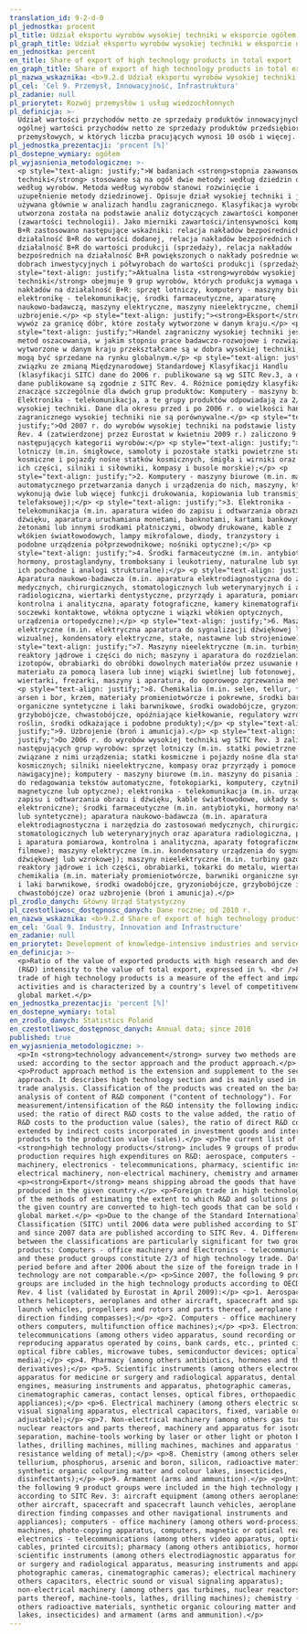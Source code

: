 ```yaml
---
translation_id: 9-2-d-0
pl_jednostka: procent
pl_title: Udział eksportu wyrobów wysokiej techniki w eksporcie ogółem
pl_graph_title: Udział eksportu wyrobów wysokiej techniki w eksporcie ogółem
en_jednostka: percent
en_title: Share of export of high technology products in total export
en_graph_title: Share of export of high technology products in total export
pl_nazwa_wskaznika: <b>9.2.d Udział eksportu wyrobów wysokiej techniki w eksporcie ogółem</b>
pl_cel: 'Cel 9. Przemysł, Innowacyjność, Infrastruktura'
pl_zadanie: null
pl_priorytet: Rozwój przemysłów i usług wiedzochłonnych
pl_definicja: >-
  Udział wartości przychodów netto ze sprzedaży produktów innowacyjnych w
  ogólnej wartości przychodów netto ze sprzedaży produktów przedsiębiorstw
  przemysłowych, w których liczba pracujących wynosi 10 osób i więcej.
pl_jednostka_prezentacji: 'procent [%]'
pl_dostepne_wymiary: ogółem
pl_wyjasnienia_metodologiczne: >-
  <p style="text-align: justify;">W badaniach <strong>stopnia zaawansowania
  techniki</strong> stosowane są na ogół dwie metody: według dziedzin oraz
  według wyrobów. Metoda według wyrobów stanowi rozwinięcie i
  uzupełnienie metody dziedzinowej. Opisuje dział wysokiej techniki i jest
  używana głównie w analizach handlu zagranicznego. Klasyfikacja wyrobó;w
  utworzona została na podstawie analiz dotyczących zawartości komponentu B+R
  (zawartości technologii). Jako mierniki zawartości/intensywności komponentu
  B+R zastosowano następujące wskaźniki: relacja nakładów bezpośrednich na
  działalność B+R do wartości dodanej, relacja nakładów bezpośrednich na
  działalność B+R do wartości produkcji (sprzedaży), relacja nakładów
  bezpośrednich na działalność B+R powiększonych o nakłady pośrednie wcielone w
  dobrach inwestycyjnych i półwyrobach do wartości produkcji (sprzedaży).</p> <p
  style="text-align: justify;">Aktualna lista <strong>wyrobów wysokiej
  techniki</strong> obejmuje 9 grup wyrobów, których produkcja wymaga wysokich
  nakładów na działalność B+R: sprzęt lotniczy, komputery - maszyny biurowe,
  elektronikę - telekomunikację, środki farmaceutyczne, aparaturę
  naukowo-badawczą, maszyny elektryczne, maszyny nieelektryczne, chemikalia oraz
  uzbrojenie.</p> <p style="text-align: justify;"><strong>Eksport</strong> to
  wywóz za granicę dóbr, które zostały wytworzone w danym kraju.</p> <p
  style="text-align: justify;">Handel zagraniczny wysokiej techniki jest jedną z
  metod oszacowania, w jakim stopniu prace badawczo-rozwojowe i rozwiązania
  wytworzone w danym kraju przekształcane są w dobra wysokiej techniki, które
  mogą być sprzedane na rynku globalnym.</p> <p style="text-align: justify;">W
  związku ze zmianą Międzynarodowej Standardowej Klasyfikacji Handlu
  (klasyfikacji SITC) dane do 2006 r. publikowane są wg SITC Rev.3, a od 2007 r.
  dane publikowane są zgodnie z SITC Rev. 4. Różnice pomiędzy klasyfikacjami są
  znaczące szczególnie dla dwóch grup produktów: Komputery - maszyny biurowe i
  Elektronika - telekomunikacja, a te grupy produktów odpowiadają za 2/3 handlu
  wysokiej techniki. Dane dla okresu przed i po 2006 r. o wielkości handlu
  zagranicznego wysokiej techniki nie są porównywalne.</p> <p style="text-align:
  justify;">Od 2007 r. do wyrobów wysokiej techniki na podstawie listy OECD SITC
  Rev. 4 (zatwierdzonej przez Eurostat w kwietniu 2009 r.) zaliczono 9
  następujących kategorii wyrobów:</p> <p style="text-align: justify;">1. Sprzęt
  lotniczy (m.in. śmigłowce, samoloty i pozostałe statki powietrzne statki
  kosmiczne i pojazdy nośne statków kosmicznych, śmigła i wirniki oraz
  ich części, silniki i siłowniki, kompasy i busole morskie);</p> <p
  style="text-align: justify;">2. Komputery - maszyny biurowe (m.in. maszyny do
  automatycznego przetwarzania danych i urządzenia do nich, maszyny, które
  wykonują dwie lub więcej funkcji drukowania, kopiowania lub transmisji
  telefaksowej);</p> <p style="text-align: justify;">3. Elektronika -
  telekomunikacja (m.in. aparatura wideo do zapisu i odtwarzania obrazu i
  dźwięku, aparatura uruchamiana monetami, banknotami, kartami bankowymi,
  żetonami lub innymi środkami płatniczymi, obwody drukowane, kable z
  włókien światłowodowych, lampy mikrofalowe, diody, tranzystory i
  podobne urządzenia półprzewodnikowe; nośniki optyczne);</p> <p
  style="text-align: justify;">4. Środki farmaceutyczne (m.in. antybiotyki,
  hormony, prostaglandyny, tromboksany i leukotrieny, naturalne lub syntetyczne;
  ich pochodne i analogi strukturalne);</p> <p style="text-align: justify;">5.
  Aparatura naukowo-badawcza (m.in. aparatura elektrodiagnostyczna do zastosowań
  medycznych, chirurgicznych, stomatologicznych lub weterynaryjnych i aparatura
  radiologiczna, wiertarki dentystyczne, przyrządy i aparatura, pomiarowa,
  kontrolna i analityczna, aparaty fotograficzne, kamery kinematograficzne,
  soczewki kontaktowe, włókna optyczne i wiązki włókien optycznych,
  urządzenia ortopedyczne);</p> <p style="text-align: justify;">6. Maszyny
  elektryczne (m.in. elektryczna aparatura do sygnalizacji dźwiękowej lub
  wizualnej, kondensatory elektryczne, stałe, nastawne lub strojeniowe);</p> <p
  style="text-align: justify;">7. Maszyny nieelektryczne (m.in. turbiny gazowe,
  reaktory jądrowe i części do nich; maszyny i aparatura do rozdzielania
  izotopów, obrabiarki do obróbki dowolnych materiałów przez usuwanie nadmiaru
  materiału za pomocą lasera lub innej wiązki świetlnej lub fotonowej, tokarki,
  wiertarki, frezarki, maszyny i aparatura, do oporowego zgrzewania metali);</p>
  <p style="text-align: justify;">8. Chemikalia (m.in. selen, tellur, fosfor,
  arsen i bor, krzem, materiały promieniotwórcze i pokrewne, środki barwiące
  organiczne syntetyczne i laki barwnikowe, środki owadobójcze, gryzoniobójcze,
  grzybobójcze, chwastobójcze, opóźniające kiełkowanie, regulatory wzrostu
  roślin, środki odkażające i podobne produkty);</p> <p style="text-align:
  justify;">9. Uzbrojenie (broń i amunicja).</p> <p style="text-align:
  justify;">Do 2006 r. do wyrobów wysokiej techniki wg SITC Rev. 3 zaliczono 9
  następujących grup wyrobów: sprzęt lotniczy (m.in. statki powietrzne i
  związane z nimi urządzenia; statki kosmiczne i pojazdy nośne dla statków
  kosmicznych; silniki nieelektryczne, kompasy oraz przyrządy i pomoce
  nawigacyjne); komputery - maszyny biurowe (m.in. maszyny do pisania i maszyny
  do redagowania tekstów automatyczne, fotokopiarki, komputery, czytniki
  magnetyczne lub optyczne); elektronika - telekomunikacja (m.in. urządzenia do
  zapisu i odtwarzania obrazu i dźwięku, kable światłowodowe, układy scalone
  elektroniczne); środki farmaceutyczne (m.in. antybiotyki, hormony naturalne
  lub syntetyczne); aparatura naukowo-badawcza (m.in. aparatura
  elektrodiagnostyczna i narzędzia do zastosowań medycznych, chirurgicznych,
  stomatologicznych lub weterynaryjnych oraz aparatura radiologiczna, przyrządy
  i aparatura pomiarowa, kontrolna i analityczna, aparaty fotograficzne i kamery
  filmowe); maszyny elektryczne (m.in. kondensatory urządzenia do sygnalizacji
  dźwiękowej lub wzrokowej); maszyny nieelektryczne (m.in. turbiny gazowe,
  reaktory jądrowe i ich części, obrabiarki, tokarki do metalu, wiertarki);
  chemikalia (m.in. materiały promieniotwórcze, barwniki organiczne syntetyczne
  i laki barwnikowe, środki owadobójcze, gryzoniobójcze, grzybobójcze i
  chwastobójcze) oraz uzbrojenie (broń i amunicja).</p>
pl_zrodlo_danych: Główny Urząd Statystyczny
pl_czestotliwosc_dostępnosc_danych: Dane roczne; od 2010 r.
en_nazwa_wskaznika: <b>9.2.d Share of export of high technology products in total export</b>
en_cel: 'Goal 9. Industry, Innovation and Infrastructure'
en_zadanie: null
en_priorytet: Development of knowledge-intensive industries and services
en_definicja: >-
  <p>Ratio of the value of exported products with high research and development
  (R&D) intensity to the value of total export, expressed in %. <br />Foreign
  trade of high technology products is a measure of the effect and impact of R&D
  activities and is characterized by a country's level of competitiveness in the
  global market.</p>
en_jednostka_prezentacji: 'percent [%]'
en_dostepne_wymiary: total
en_zrodlo_danych: Statistics Poland
en_czestotliwosc_dostępnosc_danych: Annual data; since 2010
published: true
en_wyjasnienia_metodologiczne: >-
  <p>In <strong>technology advancement</strong> survey two methods are usually
  used: according to the sector approach and the product approach.</p>
  <p>Product approach method is the extension and supplement to the sector
  approach. It describes high technology section and is mainly used in foreign
  trade analysis. Classification of the products was created on the basis of the
  analysis of content of R&D component ("content of technology"). For
  measurement/intensification of the R&D intensity the following indicators are
  used: the ratio of direct R&D costs to the value added, the ratio of direct
  R&D costs to the production value (sales), the ratio of direct R&D costs
  extended by indirect costs incorporated in investment goods and intermediate
  products to the production value (sales).</p> <p>The current list of
  <strong>high technology products</strong> includes 9 groups of products whose
  production requires high expenditures on R&D: aerospace, computers - office
  machinery, electronics - telecommunications, pharmacy, scientific instruments,
  electrical machinery, non-electrical machinery, chemistry and armament.</p>
  <p><strong>Export</strong> means shipping abroad the goods that have been
  produced in the given country.</p> <p>Foreign trade in high technology is one
  of the methods of estimating the extent to which R&D and solutions produced in
  the given country are converted to high-tech goods that can be sold on the
  global market.</p> <p>Due to the change of the Standard International Trade
  Classification (SITC) until 2006 data were published according to SITC Rev.3,
  and since 2007 data are published according to SITC Rev. 4. Differences
  between the classifications are particularly significant for two groups of
  products: Computers - office machinery and Electronics - telecommunications
  and these product groups constitute 2/3 of high technology trade. Data for the
  period before and after 2006 about the size of the foreign trade in high
  technology are not comparable.</p> <p>Since 2007, the following 9 product
  groups are included in the high technology products according to OECD SITC
  Rev. 4 list (validated by Eurostat in April 2009):</p> <p>1. Aerospace (among
  others helicopters, aeroplanes and other aircraft, spacecraft and spacecraft
  launch vehicles, propellers and rotors and parts thereof, aeroplane motors,
  direction finding compasses);</p> <p>2. Computers - office machinery (among
  others computers, multifunction office machines);</p> <p>3. Electronics -
  telecommunications (among others video apparatus, sound recording or
  reproducing apparatus operated by coins, bank cards, etc., printed circuits,
  optical fibre cables, microwave tubes, semiconductor devices; optical
  media);</p> <p>4. Pharmacy (among others antibiotics, hormones and their
  derivatives);</p> <p>5. Scientific instruments (among others electrodiagnostic
  apparatus for medicine or surgery and radiological apparatus, dental drill
  engines, measuring instruments and apparatus, photographic cameras,
  cinematographic cameras, contact lenses, optical fibres, orthopaedic
  appliances);</p> <p>6. Electrical machinery (among others electric sound or
  visual signaling apparatus, electrical capacitors, fixed, variable or
  adjustable);</p> <p>7. Non-electrical machinery (among others gas turbines,
  nuclear reactors and parts thereof, machinery and apparatus for isotopic
  separation, machine-tools working by laser or other light or photon beam,
  lathes, drilling machines, milling machines, machines and apparatus for
  resistance welding of metal);</p> <p>8. Chemistry (among others selenium,
  tellurium, phosphorus, arsenic and boron, silicon, radioactive materials,
  synthetic organic colouring matter and colour lakes, insecticides,
  disinfectants);</p> <p>9. Armament (arms and ammunition).</p> <p>Until 2006,
  the following 9 product groups were included in the high technology products
  according to SITC Rev. 3: aircraft equipment (among others aeroplanes and
  other aircraft, spacecraft and spacecraft launch vehicles, aeroplane motors,
  direction finding compasses and other navigational instruments and
  appliances); computers - office machinery (among others word-processing
  machines, photo-copying apparatus, computers, magnetic or optical reader);
  electronics - telecommunications (among others video apparatus, optical fibre
  cables, printed circuits); pharmacy (among others antibiotics, hormones);
  scientific instruments (among others electrodiagnostic apparatus for medicine
  or surgery and radiological apparatus, measuring instruments and apparatus,
  photographic cameras, cinematographic cameras); electrical machinery (among
  others capacitors, electric sound or visual signaling apparatus);
  non-electrical machinery (among others gas turbines, nuclear reactors and
  parts thereof, machine-tools, lathes, drilling machines); chemistry (among
  others radioactive materials, synthetic organic colouring matter and colour
  lakes, insecticides) and armament (arms and ammunition).</p>
---
```


